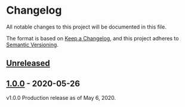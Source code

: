 # Changelog

All notable changes to this project will be documented in this file.

The format is based on [Keep a Changelog](https://keepachangelog.com/en/1.0.0/),
and this project adheres to [Semantic Versioning](https://semver.org/spec/v2.0.0.html).

## [Unreleased]

## [1.0.0] - 2020-05-26
v1.0.0 Production release as of May 6, 2020.

[unreleased]: https://github.com/TACC/Camino/compare/v1.0.0...HEAD
[1.0.0]: https://github.com/TACC/Camino/releases/tag/v1.0.0

